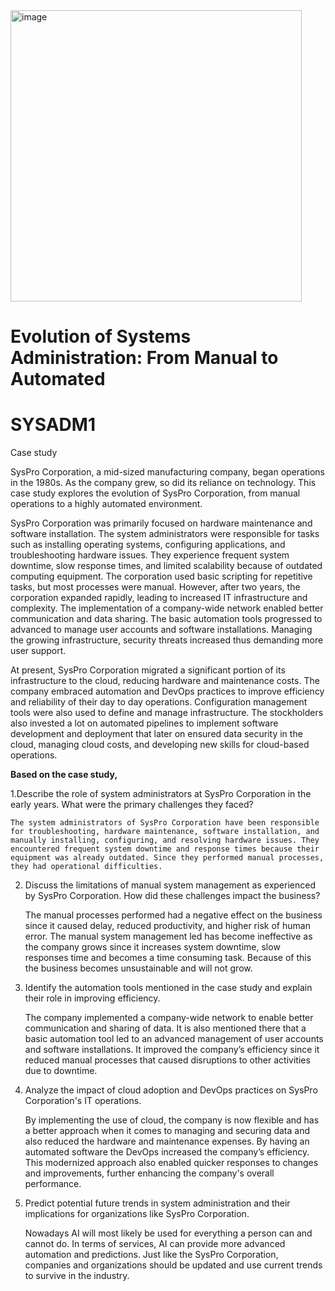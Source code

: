 
<img width="466" alt="image" src="https://github.com/user-attachments/assets/c6b35f29-314c-431d-9b2b-e0927e618d22">


 # **Evolution of Systems Administration: From Manual to Automated**

 # **SYSADM1** 

Case study

SysPro Corporation, a mid-sized manufacturing company, began operations in the 1980s. As the company grew, so did its reliance on technology. This case study explores the evolution of SysPro Corporation, from manual operations to a highly automated environment.

SysPro Corporation was primarily focused on hardware maintenance and software installation. The system administrators were responsible for tasks such as installing operating systems, configuring applications, and troubleshooting hardware issues. They experience frequent system downtime, slow response times, and limited scalability because of outdated computing equipment. The corporation used basic scripting for repetitive tasks, but most processes were manual. However, after two years, the corporation expanded rapidly, leading to increased IT infrastructure and complexity. The implementation of a company-wide network enabled better communication and data sharing. The basic automation tools progressed to advanced to manage user accounts and software installations. Managing the growing infrastructure, security threats increased thus demanding more user support.

At present, SysPro Corporation migrated a significant portion of its infrastructure to the cloud, reducing hardware and maintenance costs. The company embraced automation and DevOps practices to improve efficiency and reliability of their day to day operations. Configuration management tools were also used to define and manage infrastructure. The stockholders also invested a lot on automated pipelines to implement software development and deployment that later on ensured data security in the cloud, managing cloud costs, and developing new skills for cloud-based operations.

**Based on the case study,** 

1.Describe the role of system administrators at SysPro Corporation in the early years. What were the primary challenges they faced?

	The system administrators of SysPro Corporation have been responsible for troubleshooting, hardware maintenance, software installation, and manually installing, configuring, and resolving hardware issues. They encountered frequent system downtime and response times because their equipment was already outdated. Since they performed manual processes, they had operational difficulties.

2. Discuss the limitations of manual system management as experienced by SysPro Corporation. How did these challenges impact the business?

	The manual processes performed had a negative effect on the business since it caused delay, reduced productivity, and higher risk of human error. The manual system management led has become ineffective as the company grows since it increases system downtime, slow responses time and becomes a time consuming task. Because of this the business becomes unsustainable and will not grow.

3. Identify the automation tools mentioned in the case study and explain their role in improving efficiency.

	The company implemented a company-wide network to enable better communication and sharing of data. It is also mentioned there that a basic automation tool led to an advanced management of user accounts and software installations.  It improved the company’s efficiency since it reduced manual processes that caused disruptions to other activities due to downtime.

4. Analyze the impact of cloud adoption and DevOps practices on SysPro Corporation's IT operations.

	By implementing the use of cloud, the company is now flexible and has a better approach when it comes to managing and securing data and also reduced the hardware and maintenance expenses. By having an automated software the DevOps increased the company’s efficiency. This modernized approach also enabled quicker responses to changes and improvements, further enhancing the company's overall performance.

5. Predict potential future trends in system administration and their implications for organizations like SysPro Corporation.

	Nowadays AI will most likely be used for everything a person can and cannot do. In terms of services, AI can provide more advanced automation and predictions. Just like the SysPro Corporation, companies and organizations should be updated and use current trends to survive in the industry.
